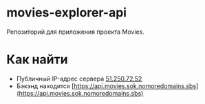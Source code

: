 # movies-explorer-api
Репозиторий для приложения проекта Movies.

# Как найти
* Публичный IP-адрес сервера [51.250.72.52](51.250.72.52)
* Бэкэнд находится  [https://api.movies.sok.nomoredomains.sbs](https://api.movies.sok.nomoredomains.sbs)
